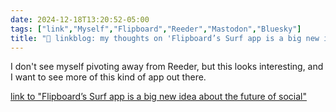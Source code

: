 ```yaml
---
date: 2024-12-18T13:20:52-05:00
tags: ["link","Myself","Flipboard","Reeder","Mastodon","Bluesky"]
title: "🔗 linkblog: my thoughts on 'Flipboard’s Surf app is a big new idea about the future of social'"
---
```

I don't see myself pivoting away from Reeder, but this looks interesting, and I want to see more of this kind of app out there.

[link to "Flipboard’s Surf app is a big new idea about the future of social"](https://www.theverge.com/2024/12/18/24323903/flipboard-surf-fediverse-social-web-app)